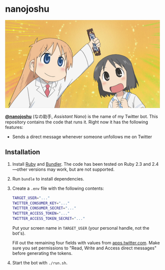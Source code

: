 # nanojoshu

![Hakase presents a Snickers candy bar to her sister, Nano](snickers.jpg)

[**@nanojoshu**][nanojoshu] (なの助手, *Assistant Nano*) is the name of my Twitter bot. This repository contains the code that runs it. Right now it has the following features:

* Sends a direct message whenever someone unfollows me on Twitter

[nanojoshu]: https://twitter.com/nanojoshu


## Installation

1. Install [Ruby] and [Bundler]. The code has been tested on Ruby 2.3 and 2.4—other versions may work, but are not supported.

2. Run `bundle` to install dependencies.

3. Create a `.env` file with the following contents:

    ```sh
    TARGET_USER="..."
    TWITTER_CONSUMER_KEY="..."
    TWITTER_CONSUMER_SECRET="..."
    TWITTER_ACCESS_TOKEN="..."
    TWITTER_ACCESS_TOKEN_SECRET="..."
    ```

    Put your screen name in `TARGET_USER` (your personal handle, not the bot's).

    Fill out the remaining four fields with values from [apps.twitter.com]. Make sure you set permissions to "Read, Write and Access direct messages" before generating the tokens.

3. Start the bot with `./run.sh`.

[Ruby]: https://www.ruby-lang.org
[Bundler]: https://bundler.io
[apps.twitter.com]: https://apps.twitter.com
